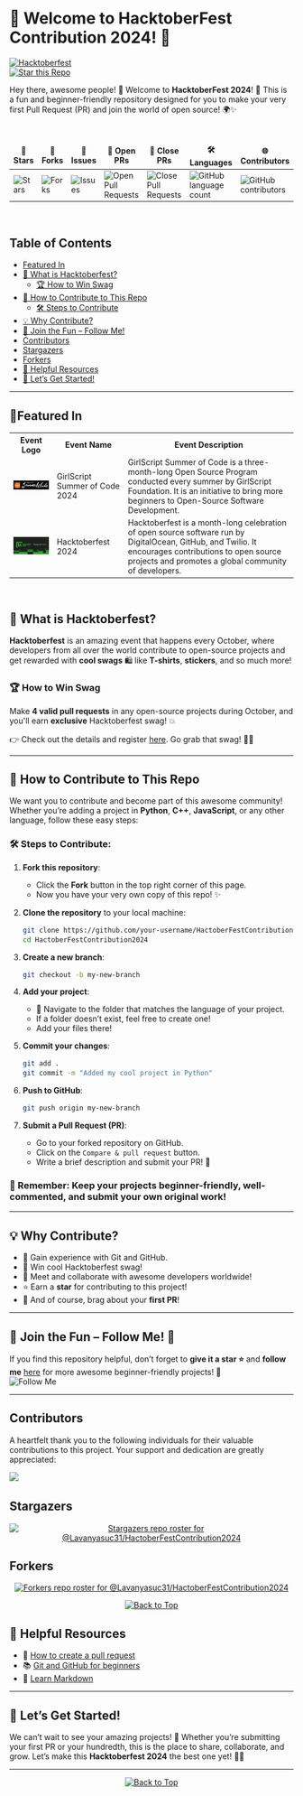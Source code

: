 
# 🎃 Welcome to **HacktoberFest Contribution 2024**! 🎃  
[![Hacktoberfest](https://img.shields.io/badge/Hacktoberfest-2024-orange?style=for-the-badge)](https://hacktoberfest.com)  
[![Star this Repo](https://img.shields.io/github/stars/Lavanyasuc31/HactoberFestContribution2024?style=social)](https://github.com/Lavanyasuc31/HactoberFestContribution2024)

Hey there, awesome people! 👋 Welcome to **HacktoberFest 2024**! 🚀 This is a fun and beginner-friendly repository designed for you to make your very first Pull Request (PR) and join the world of open source! 🌍✨ 
<div align = "center">
<br>

<table align="center">
    <thead align="center">
        <tr border: 1px;>
            <td><b>🌟 Stars</b></td>
            <td><b>🍴 Forks</b></td>
            <td><b>🐛 Issues</b></td>
            <td><b>🔔 Open PRs</b></td>
            <td><b>🔕 Close PRs</b></td>
            <td><b>🛠 Languages</b></td>
            <td><b>🌐 Contributors </b></td>
        </tr>
     </thead>
    <tbody>
         <tr>
            <td><img alt="Stars" src="https://img.shields.io/github/stars/Lavanyasuc31/HactoberFestContribution2024?style=flat&logo=github"/></td>
            <td><img alt="Forks" src="https://img.shields.io/github/forks/Lavanyasuc31/HactoberFestContribution2024?style=flat&logo=github"/></td>
            <td><img alt="Issues" src="https://img.shields.io/github/issues/Lavanyasuc31/HactoberFestContribution2024?style=flat&logo=github"/></td>
            <td><img alt="Open Pull Requests" src="https://img.shields.io/github/issues-pr/Lavanyasuc31/HactoberFestContribution2024?style=flat&logo=github"/></td>
           <td><img alt="Close Pull Requests" src="https://img.shields.io/github/issues-pr-closed/Lavanyasuc31/HactoberFestContribution2024?style=flat&color=critical&logo=github"/></td>
           <td><img alt="GitHub language count" src="https://img.shields.io/github/languages/count/Lavanyasuc31/HactoberFestContribution2024?style=flat&color=critical&logo=github"></td>
           <td><img alt="GitHub contributors" src="https://img.shields.io/github/contributors/Lavanyasuc31/HactoberFestContribution2024?color=2b9348"></td>
        </tr>
    </tbody>
</table>
</div>
<br>


## Table of Contents
- [Featured In](#featured-in)
- [🍁 What is Hacktoberfest?](#-what-is-hacktoberfest)
  - [🏆 How to Win Swag](#-how-to-win-swag)
- [🚀 How to Contribute to This Repo](#-how-to-contribute-to-this-repo)
  - [🛠 Steps to Contribute](#-steps-to-contribute)
- [💡 Why Contribute?](#-why-contribute)
- [🌈 Join the Fun – Follow Me!](#-join-the-fun--follow-me)
- [Contributors](#contributors)
- [Stargazers](#stargazers)
- [Forkers](#forkers)
- [🤩 Helpful Resources](#-helpful-resources)
- [🎯 Let’s Get Started!](#-lets-get-started)


---
## 🚀Featured In

<table>

   <tr>
      <th>Event Logo</th>
      <th>Event Name</th>
      <th>Event Description</th>
   </tr>
   <tr>
      <td><img src="./GSSOC24.jpg" width="200" height="auto" loading="lazy" alt="GSSoC 24"/></td>
      <td>GirlScript Summer of Code 2024</td>
      <td>GirlScript Summer of Code is a three-month-long Open Source Program conducted every summer by GirlScript Foundation. It is an initiative to bring more beginners to Open-Source Software Development.</td>
   </tr>
    <tr>
      <td><img src="HACKTOBER.jpg" width="200" height="auto" loading="lazy" alt="Hacktoberfest 2024"/></td>
      <td>Hacktoberfest 2024</td>
      <td>Hacktoberfest is a month-long celebration of open source software run by DigitalOcean, GitHub, and Twilio. It encourages contributions to open source projects and promotes a global community of developers.</td>
   </tr>

</table>

<br />

## 🍁 What is Hacktoberfest?

**Hacktoberfest** is an amazing event that happens every October, where developers from all over the world contribute to open-source projects and get rewarded with **cool swags** 🛍️ like **T-shirts**, **stickers**, and so much more!

### 🏆 How to Win Swag
Make **4 valid pull requests** in any open-source projects during October, and you'll earn **exclusive** Hacktoberfest swag! 💥

👉 Check out the details and register [here](https://hacktoberfest.com/). Go grab that swag! 💪🎁

---

## 🚀 How to Contribute to This Repo

We want you to contribute and become part of this awesome community! Whether you’re adding a project in **Python**, **C++**, **JavaScript**, or any other language, follow these easy steps:

### 🛠 Steps to Contribute:

1. **Fork this repository**: 
   - Click the **Fork** button in the top right corner of this page.
   - Now you have your very own copy of this repo! ✨

2. **Clone the repository** to your local machine:
   ```bash
   git clone https://github.com/your-username/HactoberFestContribution2024.git
   cd HactoberFestContribution2024
   ```

3. **Create a new branch**:
   ```bash
   git checkout -b my-new-branch
   ```

4. **Add your project**:
   - 📁 Navigate to the folder that matches the language of your project.
   - If a folder doesn’t exist, feel free to create one!
   - Add your files there!

5. **Commit your changes**:
   ```bash
   git add .
   git commit -m "Added my cool project in Python"
   ```

6. **Push to GitHub**:
   ```bash
   git push origin my-new-branch
   ```

7. **Submit a Pull Request (PR)**:
   - Go to your forked repository on GitHub.
   - Click on the `Compare & pull request` button.
   - Write a brief description and submit your PR! 🎉

### 🌟 Remember: Keep your projects beginner-friendly, well-commented, and submit your own original work!

---

## 💡 Why Contribute?

- 🥳 Gain experience with Git and GitHub.
- 🎁 Win cool Hacktoberfest swag!
- 🤝 Meet and collaborate with awesome developers worldwide!
- ⭐ Earn a **star** for contributing to this project!  
- 🏅 And of course, brag about your **first PR**!

---

## 🌈 Join the Fun – Follow Me! 🌈

If you find this repository helpful, don’t forget to **give it a star ⭐** and **follow me** [here](https://github.com/Lavanyasuc31) for more awesome beginner-friendly projects! 🎉  
![Follow Me](https://img.shields.io/github/followers/Lavanyasuc31?label=Follow&style=social)

---
## Contributors

A heartfelt thank you to the following individuals for their valuable contributions to this project. Your support and dedication are greatly appreciated:

<a href="https://github.com/Lavanyasuc31/HactoberFestContribution2024/graphs/contributors">
  <img src="https://contrib.rocks/image?repo=Lavanyasuc31/HactoberFestContribution2024" />
</a>

<br>

## Stargazers

<div align='center'>

[![Stargazers repo roster for @Lavanyasuc31/HactoberFestContribution2024](https://reporoster.com/stars/Lavanyasuc31/HactoberFestContribution2024)](https://github.com/Lavanyasuc31/HactoberFestContribution2024/stargazers)

</div>

## Forkers
<div align='center'>

[![Forkers repo roster for @Lavanyasuc31/HactoberFestContribution2024](https://reporoster.com/forks/Lavanyasuc31/HactoberFestContribution2024)](https://github.com/Lavanyasuc31/HactoberFestContribution2024/network/members)

</div>

<div align="center">
    <a href="#top">
        <img src="https://img.shields.io/badge/Back%20to%20Top-000000?style=for-the-badge&logo=github&logoColor=white" alt="Back to Top">
    </a>
</div>

## 🤩 Helpful Resources

- 📝 [How to create a pull request](https://docs.github.com/en/github/collaborating-with-issues-and-pull-requests/creating-a-pull-request)
- 📚 [Git and GitHub for beginners](https://product.hubspot.com/blog/git-and-github-tutorial-for-beginners)
- 🎨 [Learn Markdown](https://www.markdownguide.org/getting-started/)

---

## 🎯 Let’s Get Started!

We can’t wait to see your amazing projects! 🚀 Whether you’re submitting your first PR or your hundredth, this is the place to share, collaborate, and grow. Let’s make this **Hacktoberfest 2024** the best one yet! 🎃🎉

---
<div align="center">
    <a href="#top">
        <img src="https://img.shields.io/badge/Back%20to%20Top-000000?style=for-the-badge&logo=github&logoColor=white" alt="Back to Top">
    </a>
</div>

